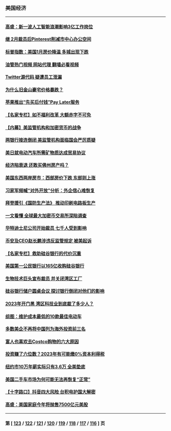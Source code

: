 ### 美国经济
---
#### [高盛：新一波人工智能浪潮影响3亿工作岗位](../../pages/ncid1078158/n13961154.md?03300045) 
#### [继 2月裁员后Pinterest削减市中心办公空间](../../pages/ncid1078158/n13960857.md?03300045) 
#### [标普指数：美国1月房价降温 多城出现下跌](../../pages/ncid1078158/n13960658.md?03300045) 
#### [油管热门视频 网站代理 翻墙必看视频](http://138.2.39.72:81/youtube.html?epic-marker?03300045)
#### [Twitter源代码 疑遭员工泄漏](../../pages/ncid1078158/n13960680.md?03300045) 
#### [为什么旧金山豪宅价格暴跌？](../../pages/ncid1078158/n13960677.md?03300045) 
#### [苹果推出“先买后付钱”Pay Later服务](../../pages/ncid1078158/n13960521.md?03300045) 
#### [【名家专栏】如不福利改革 大额赤字不可免](../../pages/ncid1078158/n13959475.md?03300045) 
#### [【内幕】美监管机构和加密货币的战争](../../pages/ncid1078158/n13960431.md?03300045) 
#### [两银行接连倒闭 美监管机构面临国会严厉质疑](../../pages/ncid1078158/n13960364.md?03300045) 
#### [美日就电动汽车所需矿物质达成贸易协议](../../pages/ncid1078158/n13960216.md?03300045) 
#### [经济陷衰退 还敢买佛州房产吗？](../../pages/ncid1078158/n13960065.md?03300045) 
#### [美国东西两岸房市：西部房价下跌 东部则上涨](../../pages/ncid1078158/n13959888.md?03300045) 
#### [习家军频喊“对外开放”分析：外企信心难恢复](../../pages/ncid1078158/n13959777.md?03300045) 
#### [拜登援引《国防生产法》 推动印刷电路板生产](../../pages/ncid1078158/n13959885.md?03300045) 
#### [一文看懂 全球最大加密币交易所深陷调查](../../pages/ncid1078158/n13959821.md?03300045) 
#### [华特迪士尼公司开始裁员 七千人受到影响](../../pages/ncid1078158/n13959840.md?03300045) 
#### [币安及CEO赵长鹏涉违反监管规定 被美起诉](../../pages/ncid1078158/n13959816.md?03300045) 
#### [【名家专栏】救助硅谷银行的代价沉重](../../pages/ncid1078158/n13958925.md?03300045) 
#### [美国第一公民银行以165亿收购硅谷银行](../../pages/ncid1078158/n13959488.md?03300045) 
#### [生物技术巨头宣布裁员 并关闭湾区工厂](../../pages/ncid1078158/n13959413.md?03300045) 
#### [硅谷银行储户圆桌会议 探讨银行倒闭对他们的影响](../../pages/ncid1078158/n13959388.md?03300045) 
#### [2023年开门黑  湾区科技业到底裁了多少人？](../../pages/ncid1078158/n13959378.md?03300045) 
#### [组图：维护成本最低的10款最佳电动车](../../pages/ncid1078158/n13950426.md?03300045) 
#### [多数美企不再将中国列为海外投资前三名](../../pages/ncid1078158/n13959133.md?03300045) 
#### [富人也喜欢去Costco购物的六大原因](../../pages/ncid1078158/n13957377.md?03300045) 
#### [投资赚了六位数？2023年有可能缴0%资本利得税](../../pages/ncid1078158/n13958572.md?03300045) 
#### [纽约市10万年薪实际只有3.6万 全美垫底](../../pages/ncid1078158/n13958497.md?03300045) 
#### [美国二手车市场为何可能无法再恢复“正常”](../../pages/ncid1078158/n13958533.md?03300045) 
#### [【十字路口】抖音四大风险 台积电护国大解密](../../pages/ncid1078158/n13958340.md?03300045) 
#### [高盛：美国家庭今年将抛售7500亿元美股](../../pages/ncid1078158/n13958271.md?03300045) 

---
#### 第 [ [123](./123.md?03300045) / [122](./122.md?03300045) / [121](./121.md?03300045) / [120](./120.md?03300045) / [119](./119.md?03300045) / [118](./118.md?03300045) / [117](./117.md?03300045) / [116](./116.md?03300045) ] 页
